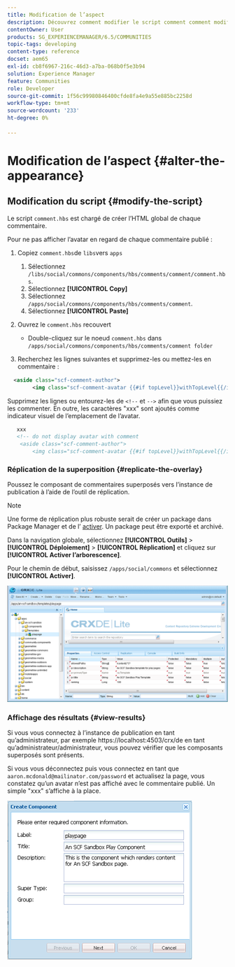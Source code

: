 ```yaml
---
title: Modification de l’aspect
description: Découvrez comment modifier le script comment comment modifier le script comment.hbs responsable de la création de l’HTML global de chaque commentaire dans Adobe Experience Manager Communities.
contentOwner: User
products: SG_EXPERIENCEMANAGER/6.5/COMMUNITIES
topic-tags: developing
content-type: reference
docset: aem65
exl-id: cb8f6967-216c-46d3-a7ba-068b0f5e3b94
solution: Experience Manager
feature: Communities
role: Developer
source-git-commit: 1f56c99980846400cfde8fa4e9a55e885bc2258d
workflow-type: tm+mt
source-wordcount: '233'
ht-degree: 0%

---
```


# Modification de l’aspect {#alter-the-appearance}

## Modification du script {#modify-the-script}

Le script `comment.hbs` est chargé de créer l’HTML global de chaque commentaire.

Pour ne pas afficher l’avatar en regard de chaque commentaire publié :

1. Copiez `comment.hbs`de `libs`vers `apps`

   1. Sélectionnez `/libs/social/commons/components/hbs/comments/comment/comment.hbs`.
   1. Sélectionnez **[!UICONTROL Copy]**
   1. Sélectionnez `/apps/social/commons/components/hbs/comments/comment`.
   1. Sélectionnez **[!UICONTROL Paste]**

1. Ouvrez le `comment.hbs` recouvert

   * Double-cliquez sur le noeud `comment.hbs` dans `/apps/social/commons/components/hbs/comments/comment folder`

1. Recherchez les lignes suivantes et supprimez-les ou mettez-les en commentaire :

```xml
  <aside class="scf-comment-author">
        <img class="scf-comment-avatar {{#if topLevel}}withTopLevel{{/if}}" src="{{author.avatarUrl}}"></img>
```

Supprimez les lignes ou entourez-les de `<!--` et `-->` afin que vous puissiez les commenter. En outre, les caractères &quot;xxx&quot; sont ajoutés comme indicateur visuel de l’emplacement de l’avatar.

```xml
   xxx
   <!-- do not display avatar with comment
    <aside class="scf-comment-author">
        <img class="scf-comment-avatar {{#if topLevel}}withTopLevel{{/if}}" src="{{author.avatarUrl}}"></img>
```

### Réplication de la superposition {#replicate-the-overlay}

Poussez le composant de commentaires superposés vers l’instance de publication à l’aide de l’outil de réplication.

>[!NOTE]
>
>Une forme de réplication plus robuste serait de créer un package dans Package Manager et de l’ [activer](/help/sites-administering/package-manager.md#replicating-packages). Un package peut être exporté et archivé.

Dans la navigation globale, sélectionnez **[!UICONTROL Outils]** > **[!UICONTROL Déploiement]** > **[!UICONTROL Réplication]** et cliquez sur **[!UICONTROL Activer l’arborescence]**.

Pour le chemin de début, saisissez `/apps/social/commons` et sélectionnez **[!UICONTROL Activer]**.

![&#x200B; verify-content-template](assets/verify-content-template.png)

### Affichage des résultats {#view-results}

Si vous vous connectez à l’instance de publication en tant qu’administrateur, par exemple https://localhost:4503/crx/de en tant qu’administrateur/administrateur, vous pouvez vérifier que les composants superposés sont présents.

Si vous vous déconnectez puis vous connectez en tant que `aaron.mcdonald@mailinator.com/password` et actualisez la page, vous constatez qu’un avatar n’est pas affiché avec le commentaire publié. Un simple &quot;xxx&quot; s’affiche à la place.

![create-template-component](assets/create-template-component.png)
